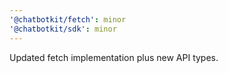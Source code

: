 ```yaml
---
'@chatbotkit/fetch': minor
'@chatbotkit/sdk': minor
---
```


Updated fetch implementation plus new API types.
